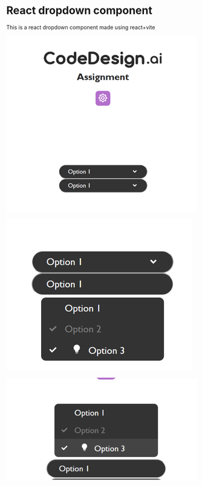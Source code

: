 # React dropdown component

This is a react dropdown component made using react+vite

![alt text](image.png)

![alt text](image-1.png)

![alt text](image-2.png)
